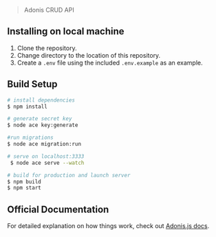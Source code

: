 > Adonis CRUD API

## Installing on local machine

1. Clone the repository.
2. Change directory to the location of this repository.
3. Create a `.env` file using the included `.env.example` as an example.

## Build Setup

```bash
# install dependencies
$ npm install

# generate secret key
$ node ace key:generate

#run migrations
$ node ace migration:run

# serve on localhost:3333
 $ node ace serve --watch

# build for production and launch server
$ npm build
$ npm start
```

## Official Documentation

For detailed explanation on how things work, check out [Adonis.js docs](https://docs.adonisjs.com/guides/introduction).
